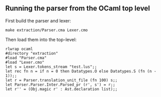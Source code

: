 

Running the parser from the OCaml top level
-------------------------------------------

First build the parser and lexer:
```
make extraction/Parser.cma Lexer.cmo
```

Then load them into the top-level:
```
rlwrap ocaml
#directory "extraction"
#load "Parser.cma"
#load "Lexer.cmo"
let s = Lexer.tokens_stream "test.lus";;
let rec fn n = if n = 0 then Datatypes.O else Datatypes.S (fn (n - 1));;
let r = Parser.translation_unit_file (fn 100) s;;
let Parser.Parser.Inter.Parsed_pr (r', s') = r;;
let r'' = (Obj.magic r' : Ast.declaration list);;
```

